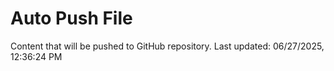 # Auto Push File

Content that will be pushed to GitHub repository.
Last updated: 06/27/2025, 12:36:24 PM